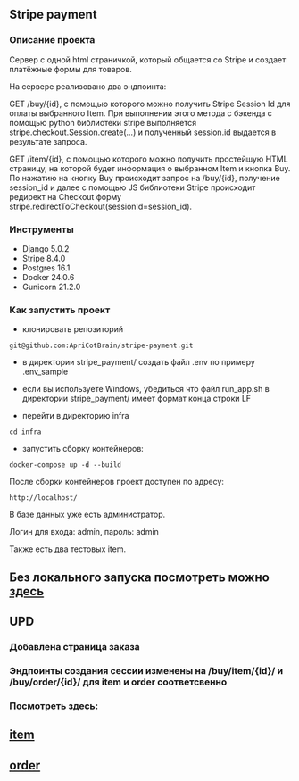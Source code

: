 ## Stripe payment

### Описание проекта

Cервер с одной html страничкой, который общается со Stripe и создает платёжные формы для товаров.

На сервере реализовано два эндпоинта:

GET /buy/{id}, c помощью которого можно получить Stripe Session Id для оплаты выбранного Item. При выполнении этого метода c бэкенда с помощью python библиотеки stripe выполняется stripe.checkout.Session.create(...) и полученный session.id выдается в результате запроса.

GET /item/{id}, c помощью которого можно получить простейшую HTML страницу, на которой будет информация о выбранном Item и кнопка Buy. По нажатию на кнопку Buy происходит запрос на /buy/{id}, получение session_id и далее  с помощью JS библиотеки Stripe происходит редирект на Checkout форму stripe.redirectToCheckout(sessionId=session_id).


### Инструменты

- Django 5.0.2
- Stripe 8.4.0
- Postgres 16.1
- Docker 24.0.6
- Gunicorn 21.2.0


### Как запустить проект

- клонировать репозиторий

```
git@github.com:ApriCotBrain/stripe-payment.git
```

- в директории stripe_payment/ создать файл .env по примеру .env_sample

- если вы используете Windows, убедиться что файл run_app.sh в директории stripe_payment/ имеет формат конца строки LF

- перейти в директорию infra

```
cd infra 
```

- запустить сборку контейнеров:

```
docker-compose up -d --build 
```

После сборки контейнеров проект доступен по адресу:

```
http://localhost/
```

В базе данных уже есть администратор. 

Логин для входа: admin, пароль: admin

Также есть два тестовых item.

## Без локального запуска посмотреть можно [здесь](http://olgamelikhova.pythonanywhere.com/item/1/)

## UPD

### Добавлена страница заказа

### Эндпоинты создания сессии изменены на /buy/item/{id}/ и /buy/order/{id}/ для item и order соответсвенно

### Посмотреть здесь:

## [item](http://olgamelikhova.pythonanywhere.com/item/1/)

## [order](http://olgamelikhova.pythonanywhere.com/order/1/)
